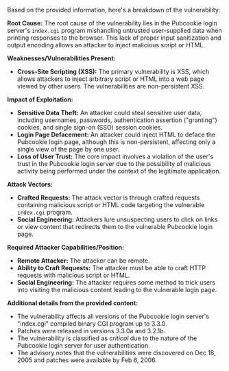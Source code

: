 Based on the provided information, here's a breakdown of the vulnerability:

**Root Cause:**
The root cause of the vulnerability lies in the Pubcookie login server's `index.cgi` program mishandling untrusted user-supplied data when printing responses to the browser. This lack of proper input sanitization and output encoding allows an attacker to inject malicious script or HTML.

**Weaknesses/Vulnerabilities Present:**
- **Cross-Site Scripting (XSS):** The primary vulnerability is XSS, which allows attackers to inject arbitrary script or HTML into a web page viewed by other users. The vulnerabilities are non-persistent XSS.

**Impact of Exploitation:**
- **Sensitive Data Theft:** An attacker could steal sensitive user data, including usernames, passwords, authentication assertion ("granting") cookies, and single sign-on (SSO) session cookies.
- **Login Page Defacement:** An attacker could inject HTML to deface the Pubcookie login page, although this is non-persistent, affecting only a single view of the page by one user.
- **Loss of User Trust:** The core impact involves a violation of the user's trust in the Pubcookie login server due to the possibility of malicious activity being performed under the context of the legitimate application.

**Attack Vectors:**
- **Crafted Requests:** The attack vector is through crafted requests containing malicious script or HTML code targeting the vulnerable `index.cgi` program.
- **Social Engineering:** Attackers lure unsuspecting users to click on links or view content that redirects them to the vulnerable Pubcookie login page.

**Required Attacker Capabilities/Position:**
- **Remote Attacker:** The attacker can be remote.
- **Ability to Craft Requests:** The attacker must be able to craft HTTP requests with malicious script or HTML.
- **Social Engineering:** The attacker requires some method to trick users into visiting the malicious content leading to the vulnerable login page.

**Additional details from the provided content:**
- The vulnerability affects all versions of the Pubcookie login server's "index.cgi" compiled binary CGI program up to 3.3.0.
- Patches were released in versions 3.3.0a and 3.2.1b.
- The vulnerability is classified as *critical* due to the nature of the Pubcookie login server for user authentication.
- The advisory notes that the vulnerabilities were discovered on Dec 18, 2005 and patches were available by Feb 6, 2006.